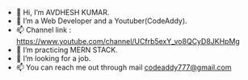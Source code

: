 - 👋 Hi, I’m AVDHESH KUMAR.
- 👀 I’m a Web Developer and a Youtuber(CodeAddy).
- 📫 Channel link : https://www.youtube.com/channel/UCfrb5exY_vo8QCyD8JKHpMg
- 🌱 I’m practicing MERN STACK.
- 💞️ I’m looking for a job.
- 📫 You can reach me out through mail codeaddy777@gmail.com


